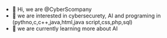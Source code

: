- 👋 Hi, we are @CyberScompany
- 👀 we are interested in cybersecurety, AI and programing in (pythno,c,c++,java,html,java script,css,php,sql)
- 🌱 we are currently learning more about AI


<!---
CyberScompany/CyberScompany is a ✨ special ✨ repository because its `README.md` (this file) appears on your GitHub profile.
You can click the Preview link to take a look at your changes.
--->
